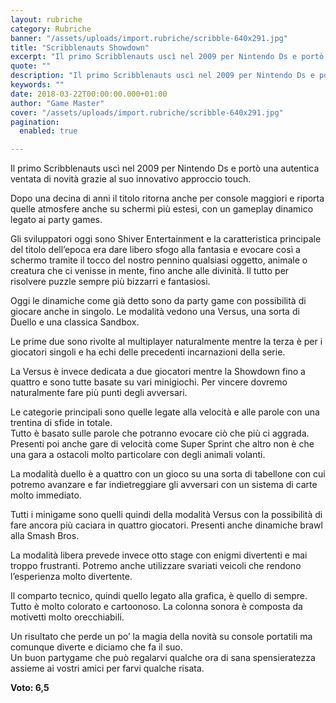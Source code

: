 ```yaml
---
layout: rubriche
category: Rubriche
banner: "/assets/uploads/import.rubriche/scribble-640x291.jpg"
title: "Scribblenauts Showdown"
excerpt: "Il primo Scribblenauts uscì nel 2009 per Nintendo Ds e portò una autentica ventata di novità grazie al suo innovativo approccio touch. Dopo una decina di anni il titolo ritorna anche per console maggiori e riporta quelle atmosfere anche su schermi più estesi, con un gameplay dinamico legato ai party games. Gli sviluppatori oggi sono [&hellip"
quote: ""
description: "Il primo Scribblenauts uscì nel 2009 per Nintendo Ds e portò una autentica ventata di novità grazie al suo innovativo approccio touch. Dopo una decina di anni il titolo ritorna anche per console maggiori e riporta quelle atmosfere anche su schermi più estesi, con un gameplay dinamico legato ai party games. Gli sviluppatori oggi sono [&hellip"
keywords: ""
date: 2018-03-22T00:00:00.000+01:00
author: "Game Master"
cover: "/assets/uploads/import.rubriche/scribble-640x291.jpg"
pagination:
  enabled: true

---
```


Il primo Scribblenauts uscì nel 2009 per Nintendo Ds e portò una autentica ventata di novità grazie al suo innovativo approccio touch.

Dopo una decina di anni il titolo ritorna anche per console maggiori e riporta quelle atmosfere anche su schermi più estesi, con un gameplay dinamico legato ai party games.

Gli sviluppatori oggi sono Shiver Entertainment e la caratteristica principale del titolo dell’epoca era dare libero sfogo alla fantasia e evocare così a schermo tramite il tocco del nostro pennino qualsiasi oggetto, animale o creatura che ci venisse in mente, fino anche alle divinità. Il tutto per risolvere puzzle sempre più bizzarri e fantasiosi.

Oggi le dinamiche come già detto sono da party game con possibilità di giocare anche in singolo. Le modalità vedono una Versus, una sorta di Duello e una classica Sandbox.

Le prime due sono rivolte al multiplayer naturalmente mentre la terza è per i giocatori singoli e ha echi delle precedenti incarnazioni della serie.

La Versus è invece dedicata a due giocatori mentre la Showdown fino a quattro e sono tutte basate su vari minigiochi. Per vincere dovremo naturalmente fare più punti degli avversari.

Le categorie principali sono quelle legate alla velocità e alle parole con una trentina di sfide in totale.  
Tutto è basato sulle parole che potranno evocare ciò che più ci aggrada. Presenti poi anche gare di velocità come Super Sprint che altro non è che una gara a ostacoli molto particolare con degli animali volanti.

La modalità duello è a quattro con un gioco su una sorta di tabellone con cui potremo avanzare e far indietreggiare gli avversari con un sistema di carte molto immediato.

Tutti i minigame sono quelli quindi della modalità Versus con la possibilità di fare ancora più caciara in quattro giocatori. Presenti anche dinamiche brawl alla Smash Bros.

La modalità libera prevede invece otto stage con enigmi divertenti e mai troppo frustranti. Potremo anche utilizzare svariati veicoli che rendono l’esperienza molto divertente.

Il comparto tecnico, quindi quello legato alla grafica, è quello di sempre. Tutto è molto colorato e cartoonoso. La colonna sonora è composta da motivetti molto orecchiabili.

Un risultato che perde un po’ la magia della novità su console portatili ma comunque diverte e diciamo che fa il suo.  
Un buon partygame che può regalarvi qualche ora di sana spensieratezza assieme ai vostri amici per farvi qualche risata.

 **Voto: 6,5**